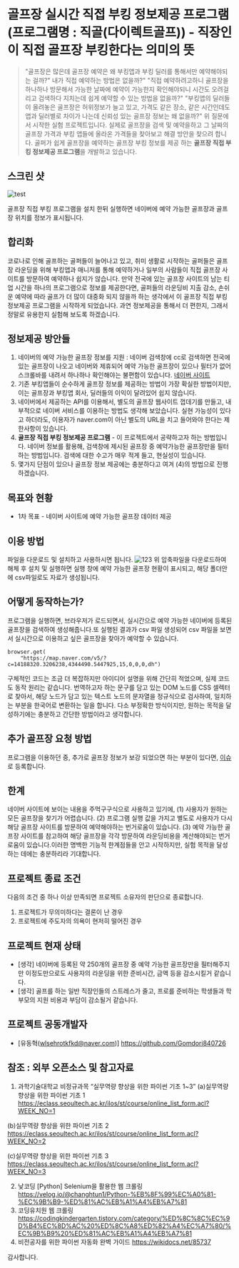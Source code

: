 # 골프장 실시간 직접 부킹 정보제공 프로그램(프로그램명 : 직골(다이렉트골프)) - 직장인이 직접 골프장 부킹한다는 의미의 뜻
> "골프장은 많은데 골프장 예약은 왜 부킹앱과 부킹 딜러를 통해서만 예약해야되는 걸까?" 내가 직접 예약하는 방법은 없을까?"
> "직접 예약하려고하니 골프장을 하나하나 방문해서 가능한 날짜에 예약이 가능한지 확인해야되니 시간도 오려걸리고 검색하다 지치는데 쉽게 예약할 수 있는 방법을 없을까?"
> "부킹앱의 딜러들이 올려놓은 골프장은 허위정보가 늘고 있고, 가격도 같은 장소, 같은 시간인데도 앱과 딜러별로 차이가 나는데 신뢰성 있는 골프장 정보는 왜 없을까?"
위 질문에서 시작한 실험 프로젝트입니다. 실제로 골프장을 검색 및 예약을하고 그 날짜의 골프장 가격과 부킹 앱들에 올라온 가격들을 찾아보고 해결 방안을 찾으려 합니다.
골퍼가 쉽게 골프장을 예약하는 골프장 부킹 정보를 제공 하는 **골프장 직접 부킹 정보제공 프로그램**을 개발하고 있습니다.

## 스크린 샷
![test](https://user-images.githubusercontent.com/104139408/170844509-00db3943-dc6e-4b0a-8a14-3cae32d9b371.png)

골프장 직접 부킹 프로그램을 설치 한뒤 실행하면 네이버에 예약 가능한 골프장과 골프장 위치를 정보가 표시됩니다.

## 합리화                                                                                    
코로나로 인해 골프하는 골퍼들이 늘어나고 있고, 취미 생활로 시작하는 골퍼들은 골프장 라운딩을 위해 부킹앱과 매니저를 통해 예약하거나 일부의 사람들이 직접 골프장 사이트를 방문하여
예약하나 쉽지가 않습니다. 만약 전국에 있는 골프장 사이트의 남는 티업 시간을 하나의 프로그램으로 정보를 제공한다면, 골퍼들의 라운딩비 지출 감소, 손쉬운 예약에 따라 골프가 더 많이 
대중화 되지 않을까 하는 생각에서 이 골프장 직접 부킹 정보제공 프로그램을 시작하게 되었습니다. 과연 정보제공을 통해서 더 편한지, 그래서 정말로 유용한지 실험해 보도록 하겠습니다.

## 정보제공 방안들
1. 네이버의 예약 가능한 골프장 정보를 지원 : 네이버 검색창에 cc로 검색하면 전국에 있는 골프장이 나오고 네이버와 제휴되어 예약 가능한 골프장이 있으나 필터가 없어 스크롤바를 내려서  하나하나 확인해야는 불편함이 있습니다. [네이버 사이트](https://www.naver.com)
2. 기존 부킹앱들이 순수하게 골프장 정보를 제공하는 방법이 가장 확실한 방법이지만, 이는 골프장과 부킹앱 회사, 딜러들의 이익이 달려있어 쉽지 않습니다.   
3. 네이버에서 제공하는 API를 이용해서, 별도의 골프장 웹사이트 껍데기를 만들고, 내부적으로 네이버 서비스를 이용하는 방법도 생각해 보았습니다. 실현 가능성이 있다고 하더라도, 이용자가 naver.com이 아닌 별도의 URL을 치고 들어와야 한다는 제한사항이 있습니다. 
4. **골프장 직접 부킹 정보제공 프로그램** - 이 프로젝트에서 공략하고자 하는 방법입니다. 네이버 정보를 활용해, 검색창에 제시된 골프장 중 예약가능한 골프장만을 필터하는 방법입니다. 검색에 대한 수고가 매우 적게 들고, 현실성이 있습니다.
5. 몇가지 단점이 있으나 골프장 정보 제공에는 충분하다고 여겨 (4)의 방법으로 진행하겠습니다.

## 목표와 현황
* 1차 목표 - 네이버 사이트에 예약 가능한 골프장 데이터 제공

## 이용 방법
파일을 다운로드 및 설치하고 사용하시면 됩니다.
![123](https://user-images.githubusercontent.com/104139408/170845928-08fe351c-a0b1-42d3-98bc-125bc2577604.png)
위 압축파일을 다운로드하여 해체 후 설치 및 실행하면 실행 창에 예약 가능한 골프장 현황이 표시되고, 해당 폴더안에 csv파일로도 자료가 생성됩니다.

## 어떻게 동작하는가?
프로그램을 실행하면, 브라우저가 로드되면서, 실시간으로 예약 가능한 네이버에 등록된 골프장을 검색하여 생성해줍니다.또 실행된 결과가 csv 파일 생성되어 csv 파일을 보면서     실시간으로 이용하고 싶은 골프장을 찾아가 예약할 수 있습니다.

```browser = webdriver.Chrome("./chromedriver", options=option)
browser.get(
    "https://map.naver.com/v5/?c=14188320.3206238,4344490.5447925,15,0,0,0,dh")
```
구체적인 코드는 조금 더 복잡하지만 아이디어 설명을 위해 간단히 적었으며, 실제 코드도 동작 원리는 같습니다. 번역하고자 하는 문구를 담고 있는 DOM 노드를 CSS 셀렉터로 찾아서, 해당 노드가 담고 있는 텍스트 노드의 문자열을 정규식으로 검사하여, 일치하는 부분을 한국어로 변환하는 일을 합니다. 다소 부정확한 방식이지만, 원하는 목적을 달성하기에는 충분하고 간단한 방법이라고 생각합니다.

## 추가 골프장 요청 방법
프로그램을 이용하던 중, 추가로 골프장 정보가 보강 되었으면 하는 부분이 있다면, [이슈](https://github.com/chosunggeun/tast/issues/new)로 등록합니다.

## 한계
네이버 사이트에 보이는 내용을 주먹구구식으로 사용하고 있기에, (1) 사용자가 원하는 모든 골프장을 찾기가 어렵습니다. (2) 프로그램 실행 값을 가지고 별도로 사용자가 다시 해당 골프장 사이트를 방문하여 예약해야하는 번거로움이 있습니다. (3) 예약 가능한 골프장 사이트를 참고하여 해당 골프장을 각각 방문하여 라운딩비용을 계산해야되는 번거로움이 있습니다.이러한 명백한 기능적 한계점들을 안고 시작하지만, 실험 목적을 달성하는 데에는 충분하리라 기대합니다.

## 프로젝트 종료 조건
다음의 조건 중 하나 이상 만족되면 프로젝트 소유자의 판단으로 종료합니다.
1. 프로젝트가 무의미하다는 결론이 난 경우
2. 프로젝트에 주도자의 의욕이 현저히 떨어진 경우

## 프로젝트 현재 상태

* [생각] 네이버에 등록된 약 250개의 골프장 중 예약 가능한 골프장만을 필터해주지만 이정도만으로도 사용자의 라운딩을 위한 준비시간, 금액 등을 감소시킬거 같습니다.
* [생각] 골프를 하는 일반 직장인들의 스트레스가 줄고, 프로를 준비하는 학생들과 학부모의 지원 비용과 부담이 감소될거 같습니다.

## 프로젝트 공동개발자

* [유동혁(wlsehrotkfkd@naver.com)] https://github.com/Gomdori840726

## 참조 : 외부 오픈소스 및 참고자료
1. 과학기술대학교 비정규과목 “실무역량 향상을 위한 파이썬 기초 1~3”
  (a)실무역량 향상을 위한 파이썬 기초 1 https://eclass.seoultech.ac.kr/ilos/st/course/online_list_form.acl?WEEK_NO=1 
  
  (b)실무역량 향상을 위한 파이썬 기초 2 https://eclass.seoultech.ac.kr/ilos/st/course/online_list_form.acl?WEEK_NO=2
  
  (c)실무역량 향상을 위한 파이썬 기초 3 https://eclass.seoultech.ac.kr/ilos/st/course/online_list_form.acl?WEEK_NO=3
  
2. 낯코딩 [Python] Selenium을 활용한 웹 크롤링 https://velog.io/@changhtun1/Python-%EB%8F%99%EC%A0%81-%EC%9B%B9-%ED%81%AC%EB%A1%A4%EB%A7%81
3. 코딩유치원 웹 크롤링                                                                                                                                    https://codingkindergarten.tistory.com/category/%ED%8C%8C%EC%9D%B4%EC%8D%AC%20%ED%8C%A8%ED%82%A4%EC%A7%80/%EC%9B%B9%20%ED%81%AC%EB%A1%A4%EB%A7%81
4. 비전공자를 위한 파이썬 자동화 완벽 가이드 https://wikidocs.net/85737

감사합니다.
